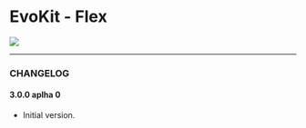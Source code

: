# EvoKit - Flex

[![](https://img.shields.io/npm/v/evokit-flex.svg)](https://www.npmjs.com/package/evokit-flex)

---

### CHANGELOG

#### 3.0.0 aplha 0

- Initial version.
